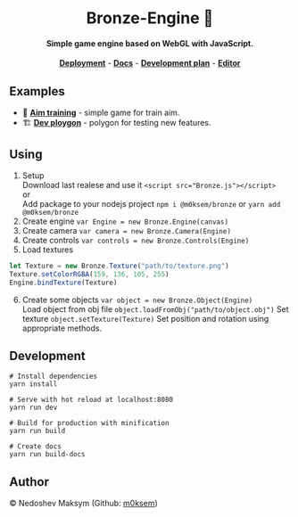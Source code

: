 <h1 align="center"> Bronze-Engine 🧱</h1>

<h4 align="center">Simple game engine based on WebGL with JavaScript.  </h4>

<div style="text-align:center" align="center">
 <a href="http://m0ksem.design/Bronze-Engine/"><b>Deployment</b></a> -
 <a href="http://m0ksem.design/Bronze-Engine/docs/global"><b>Docs</b></a> -
 <a href="https://github.com/m0ksem/Bronze-Engine/projects/2"><b>Development plan</b></a> -
 <a href="https://github.com/m0ksem/Bronze-Editor"><b>Editor</b></a>
</div>

## Examples
 - 🎯 <a href="http://m0ksem.design/Bronze-Engine/examples/aim-training/"><b>Aim training</b></a> - simple game for train aim.
 - 🏗 <a href="https://github.com/m0ksem/Bronze-Editor"><b>Dev ploygon</b></a> - polygon for testing new features.

## Using
 1. Setup  
 Download last realese and use it `<script src="Bronze.js"></script>`  
 or  
 Add package to your nodejs project `npm i @m0ksem/bronze` or `yarn add @m0ksem/bronze`   
 2. Create engine   `var Engine = new Bronze.Engine(canvas)`
 3. Create camera   `var camera = new Bronze.Camera(Engine)`
 4. Create controls `var controls = new Bronze.Controls(Engine)`
 5. Load textures  
```js
let Texture = new Bronze.Texture("path/to/texture.png")  
Texture.setColorRGBA(159, 136, 105, 255)  
Engine.bindTexture(Texture)  
```
 6. Create some objects `var object = new Bronze.Object(Engine)`  
  Load object from obj file `object.loadFromObj("path/to/object.obj")`
  Set texture `object.setTexture(Texture)`
  Set position and rotation using appropriate methods.
## Development
```
# Install dependencies
yarn install

# Serve with hot reload at localhost:8080 
yarn run dev 

# Build for production with minification 
yarn run build

# Create docs
yarn run build-docs
```

## Author
 © Nedoshev Maksym (Github: <a href="https://github.com/m0ksem">m0ksem</a>)
